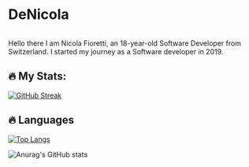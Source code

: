 # DeNicola
<img src="https://komarev.com/ghpvc/?username=DeNic0la&style=flat-square&color=blue" alt=""/>


Hello there 
I am Nicola Fioretti, an 18-year-old Software Developer from Switzerland. I started my journey as a Software developer in 2019.


## :fire: My Stats:
[![GitHub Streak](http://github-readme-streak-stats.herokuapp.com?user=DeNic0la&theme=dark&background=000000)](https://git.io/streak-stats)
## :fire: Languages
[![Top Langs](https://github-readme-stats.vercel.app/api/top-langs/?username=DeNic0la&layout=compact&theme=vision-friendly-dark)](https://github.com/anuraghazra/github-readme-stats)

![Anurag's GitHub stats](https://github-readme-stats.vercel.app/api?username=DeNic0la&show_icons=true)
